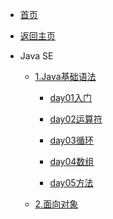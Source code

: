 <!-- docs/_sidebar.md -->

* [首页](/)
* [返回主页](guide)

* Java SE
    * [1.Java基础语法](01/Java基础语法/README.md)

        * [day01入门](01/Java基础语法/day01入门/day01java基础语法.md)

        * [day02运算符](01/Java基础语法/day02运算符/day02Java基础语法.md)

        * [day03循环](01/Java基础语法/day03循环/day03switch&循环语句.md)

        * [day04数组](01/Java基础语法/day04数组/day04数组.md)

        * [day05方法](01/Java基础语法/day05方法/day05方法.md)

    * [2.面向对象](01/面向对象/)

